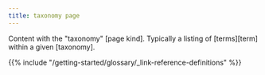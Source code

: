```yaml
---
title: taxonomy page
---
```


Content with the "taxonomy" [page kind]. Typically a listing of [terms][term] within a given [taxonomy].

{{% include "/getting-started/glossary/_link-reference-definitions" %}}
